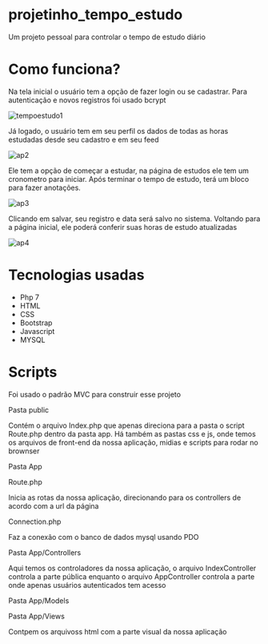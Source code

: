 
# projetinho_tempo_estudo

Um projeto pessoal para controlar o tempo de estudo diário

# Como funciona?

Na tela inicial o usuário tem a opção de fazer login ou se cadastrar. Para autenticação e novos registros foi usado bcrypt

![tempoestudo1](https://user-images.githubusercontent.com/24599447/126216053-cb63b360-06c0-4e6b-a972-e06acb8913aa.png)

Já logado, o usuário tem em seu perfil os dados de todas as horas estudadas desde seu cadastro e em seu feed

![ap2](https://user-images.githubusercontent.com/24599447/126224331-35056622-1d89-483d-860c-c042d248fcda.png)


Ele tem a opção de começar a estudar, na página de estudos ele tem um cronometro para iniciar. Após terminar o tempo de estudo, terá um bloco para fazer anotações.

![ap3](https://user-images.githubusercontent.com/24599447/126224849-1a529137-183d-493d-948f-2cac2c722767.png)


Clicando em salvar, seu registro e data será salvo no sistema. Voltando para a página inicial, ele poderá conferir suas horas de estudo atualizadas 

![ap4](https://user-images.githubusercontent.com/24599447/126225283-c8b23b40-4a81-4005-ac9c-bcb6e65fba05.png)

# Tecnologias usadas

- Php 7
- HTML 
- CSS
- Bootstrap
- Javascript
- MYSQL

# Scripts

Foi usado o padrão MVC para construir esse projeto

Pasta public

Contém o arquivo Index.php que apenas direciona para a pasta o script Route.php dentro da pasta app. Há também as pastas css e js, onde temos os arquivos de front-end da nossa aplicação, midias e scripts para rodar no brownser

Pasta App

Route.php

Inicia as rotas da nossa aplicação, direcionando para os controllers de acordo com a url da página

Connection.php

Faz a conexão com o banco de dados mysql usando PDO

Pasta App/Controllers

Aqui temos os controladores da nossa aplicação, o arquivo IndexController controla a parte pública enquanto o arquivo AppController controla a parte onde apenas usuários autenticados tem acesso

Pasta App/Models

Pasta App/Views

Contpem os arquivoss html com a parte visual da nossa aplicação
